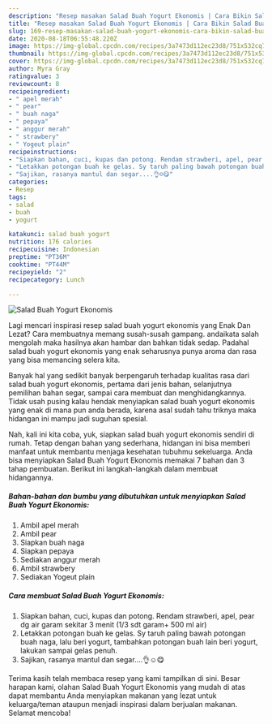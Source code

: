 ```yaml
---
description: "Resep masakan Salad Buah Yogurt Ekonomis | Cara Bikin Salad Buah Yogurt Ekonomis Yang Enak Dan Lezat"
title: "Resep masakan Salad Buah Yogurt Ekonomis | Cara Bikin Salad Buah Yogurt Ekonomis Yang Enak Dan Lezat"
slug: 169-resep-masakan-salad-buah-yogurt-ekonomis-cara-bikin-salad-buah-yogurt-ekonomis-yang-enak-dan-lezat
date: 2020-08-18T06:55:48.220Z
image: https://img-global.cpcdn.com/recipes/3a7473d112ec23d8/751x532cq70/salad-buah-yogurt-ekonomis-foto-resep-utama.jpg
thumbnail: https://img-global.cpcdn.com/recipes/3a7473d112ec23d8/751x532cq70/salad-buah-yogurt-ekonomis-foto-resep-utama.jpg
cover: https://img-global.cpcdn.com/recipes/3a7473d112ec23d8/751x532cq70/salad-buah-yogurt-ekonomis-foto-resep-utama.jpg
author: Myra Gray
ratingvalue: 3
reviewcount: 8
recipeingredient:
- " apel merah"
- " pear"
- " buah naga"
- " pepaya"
- " anggur merah"
- " strawbery"
- " Yogeut plain"
recipeinstructions:
- "Siapkan bahan, cuci, kupas dan potong. Rendam strawberi, apel, pear dg air garam sekitar 3 menit (1/3 sdt garam+ 500 ml air)"
- "Letakkan potongan buah ke gelas. Sy taruh paling bawah potongan buah naga, lalu beri yogurt, tambahkan potongan buah lain beri yogurt, lakukan sampai gelas penuh."
- "Sajikan, rasanya mantul dan segar....👌☺😋"
categories:
- Resep
tags:
- salad
- buah
- yogurt

katakunci: salad buah yogurt 
nutrition: 176 calories
recipecuisine: Indonesian
preptime: "PT36M"
cooktime: "PT44M"
recipeyield: "2"
recipecategory: Lunch

---
```



![Salad Buah Yogurt Ekonomis](https://img-global.cpcdn.com/recipes/3a7473d112ec23d8/751x532cq70/salad-buah-yogurt-ekonomis-foto-resep-utama.jpg)

Lagi mencari inspirasi resep salad buah yogurt ekonomis yang Enak Dan Lezat? Cara membuatnya memang susah-susah gampang. andaikata salah mengolah maka hasilnya akan hambar dan bahkan tidak sedap. Padahal salad buah yogurt ekonomis yang enak seharusnya punya aroma dan rasa yang bisa memancing selera kita.

Banyak hal yang sedikit banyak berpengaruh terhadap kualitas rasa dari salad buah yogurt ekonomis, pertama dari jenis bahan, selanjutnya pemilihan bahan segar, sampai cara membuat dan menghidangkannya. Tidak usah pusing kalau hendak menyiapkan salad buah yogurt ekonomis yang enak di mana pun anda berada, karena asal sudah tahu triknya maka hidangan ini mampu jadi suguhan spesial.




Nah, kali ini kita coba, yuk, siapkan salad buah yogurt ekonomis sendiri di rumah. Tetap dengan bahan yang sederhana, hidangan ini bisa memberi manfaat untuk membantu menjaga kesehatan tubuhmu sekeluarga. Anda bisa menyiapkan Salad Buah Yogurt Ekonomis memakai 7 bahan dan 3 tahap pembuatan. Berikut ini langkah-langkah dalam membuat hidangannya.

<!--inarticleads1-->

##### Bahan-bahan dan bumbu yang dibutuhkan untuk menyiapkan Salad Buah Yogurt Ekonomis:

1. Ambil  apel merah
1. Ambil  pear
1. Siapkan  buah naga
1. Siapkan  pepaya
1. Sediakan  anggur merah
1. Ambil  strawbery
1. Sediakan  Yogeut plain




<!--inarticleads2-->

##### Cara membuat Salad Buah Yogurt Ekonomis:

1. Siapkan bahan, cuci, kupas dan potong. Rendam strawberi, apel, pear dg air garam sekitar 3 menit (1/3 sdt garam+ 500 ml air)
1. Letakkan potongan buah ke gelas. Sy taruh paling bawah potongan buah naga, lalu beri yogurt, tambahkan potongan buah lain beri yogurt, lakukan sampai gelas penuh.
1. Sajikan, rasanya mantul dan segar....👌☺😋




Terima kasih telah membaca resep yang kami tampilkan di sini. Besar harapan kami, olahan Salad Buah Yogurt Ekonomis yang mudah di atas dapat membantu Anda menyiapkan makanan yang lezat untuk keluarga/teman ataupun menjadi inspirasi dalam berjualan makanan. Selamat mencoba!
